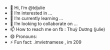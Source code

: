 - 👋 Hi, I’m @tdjulie
- 👀 I’m interested in ...
- 🌱 I’m currently learning ...
- 💞️ I’m looking to collaborate on ...
- 📫 How to reach me on fb :  Thuỳ Dương (julie)
- 😄 Pronouns: 
- ⚡ Fun fact: .imvietnamese , im 209

<!---
tdjulie/tdjulie is a ✨ special ✨ repository because its `README.md` (this file) appears on your GitHub profile.
You can click the Preview link to take a look at your changes.
--->
